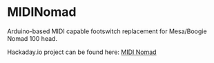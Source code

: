 # MIDINomad

Arduino-based MIDI capable footswitch replacement for Mesa/Boogie Nomad 100 head.

Hackaday.io project can be found here: [MIDI Nomad](https://hackaday.io/project/170576-midi-nomad)
